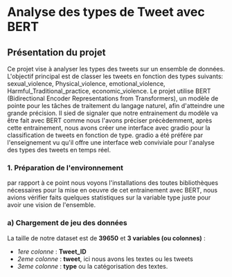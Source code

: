 # Analyse des types de Tweet avec BERT

## Présentation du projet

Ce projet vise à analyser les types des tweets sur un ensemble de données. L'objectif principal est de classer les tweets en fonction des types suivants: sexual_violence, Physical_violence, emotional_violence, Harmful_Traditional_practice, economic_violence. Le projet utilise BERT (Bidirectional Encoder Representations from Transformers), un modèle de pointe pour les tâches de traitement du langage naturel, afin d'atteindre une grande précision. Il sied de signaler que notre entrainement du modèle va être fait avec BERT comme nous l'avons préciser précèdemment, après cette entrainement, nous avons créer une interface avec gradio pour la classification de tweets en fonction de type. gradio a été préfére par l'enseignement vu qu'il offre une interface web conviviale pour l'analyse des types des tweets en temps réel. 

### 1. Préparation de l'environnement

par rapport à ce point nous voyons l'installations des toutes bibliothèques nécessaires pour la mise en oeuvre de cet entrainement avec BERT, nous avions vérifier faits quelques statistiques sur la variable type juste pour avoir une vision de l'ensemble.

### a) Chargement de jeu des données

La taille de notre dataset est de **39650** et **3 variables (ou colonnes)** :

 - *1ere colonne* : **Tweet_ID**
 - *2eme colonne* : **tweet**, ici nous avons les textes ou les tweets
 - *3eme colonne* : **type** ou la catégorisation des textes.

<!-- **N.B :** nous avons utilisé un echantillon de 1000 textes, pour palier au problème de memoire, vous pouvez consulter cet article à la page 7 [BERT: Pre-training of Deep Bidirectional Transformers for Language Understanding](https://arxiv.org/pdf/1810.04805) et [transformer préprocessing sur le site huggingface](https://huggingface.co/docs/transformers/main/en/preprocessing) -->
